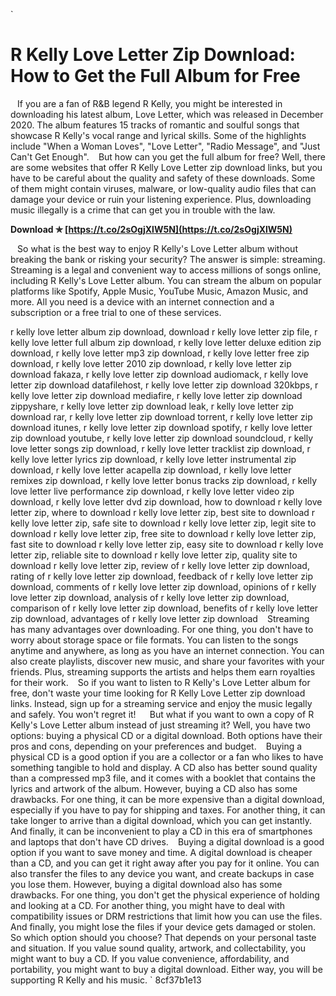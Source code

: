 
 `
# R Kelly Love Letter Zip Download: How to Get the Full Album for Free
` `
If you are a fan of R&B legend R Kelly, you might be interested in downloading his latest album, Love Letter, which was released in December 2020. The album features 15 tracks of romantic and soulful songs that showcase R Kelly's vocal range and lyrical skills. Some of the highlights include "When a Woman Loves", "Love Letter", "Radio Message", and "Just Can't Get Enough".
` `
But how can you get the full album for free? Well, there are some websites that offer R Kelly Love Letter zip download links, but you have to be careful about the quality and safety of these downloads. Some of them might contain viruses, malware, or low-quality audio files that can damage your device or ruin your listening experience. Plus, downloading music illegally is a crime that can get you in trouble with the law.
 
**Download ✯ [https://t.co/2sOgjXlW5N](https://t.co/2sOgjXlW5N)**


` `
So what is the best way to enjoy R Kelly's Love Letter album without breaking the bank or risking your security? The answer is simple: streaming. Streaming is a legal and convenient way to access millions of songs online, including R Kelly's Love Letter album. You can stream the album on popular platforms like Spotify, Apple Music, YouTube Music, Amazon Music, and more. All you need is a device with an internet connection and a subscription or a free trial to one of these services.
 
r kelly love letter album zip download,  download r kelly love letter zip file,  r kelly love letter full album zip download,  r kelly love letter deluxe edition zip download,  r kelly love letter mp3 zip download,  r kelly love letter free zip download,  r kelly love letter 2010 zip download,  r kelly love letter zip download fakaza,  r kelly love letter zip download audiomack,  r kelly love letter zip download datafilehost,  r kelly love letter zip download 320kbps,  r kelly love letter zip download mediafire,  r kelly love letter zip download zippyshare,  r kelly love letter zip download leak,  r kelly love letter zip download rar,  r kelly love letter zip download torrent,  r kelly love letter zip download itunes,  r kelly love letter zip download spotify,  r kelly love letter zip download youtube,  r kelly love letter zip download soundcloud,  r kelly love letter songs zip download,  r kelly love letter tracklist zip download,  r kelly love letter lyrics zip download,  r kelly love letter instrumental zip download,  r kelly love letter acapella zip download,  r kelly love letter remixes zip download,  r kelly love letter bonus tracks zip download,  r kelly love letter live performance zip download,  r kelly love letter video zip download,  r kelly love letter dvd zip download,  how to download r kelly love letter zip,  where to download r kelly love letter zip,  best site to download r kelly love letter zip,  safe site to download r kelly love letter zip,  legit site to download r kelly love letter zip,  free site to download r kelly love letter zip,  fast site to download r kelly love letter zip,  easy site to download r kelly love letter zip,  reliable site to download r kelly love letter zip,  quality site to download r kelly love letter zip,  review of r kelly love letter zip download,  rating of r kelly love letter zip download,  feedback of r kelly love letter zip download,  comments of r kelly love letter zip download,  opinions of r kelly love letter zip download,  analysis of r kelly love letter zip download,  comparison of r kelly love letter zip download,  benefits of r kelly love letter zip download,  advantages of r kelly love letter zip download
` `
Streaming has many advantages over downloading. For one thing, you don't have to worry about storage space or file formats. You can listen to the songs anytime and anywhere, as long as you have an internet connection. You can also create playlists, discover new music, and share your favorites with your friends. Plus, streaming supports the artists and helps them earn royalties for their work.
` `
So if you want to listen to R Kelly's Love Letter album for free, don't waste your time looking for R Kelly Love Letter zip download links. Instead, sign up for a streaming service and enjoy the music legally and safely. You won't regret it!
`  `
But what if you want to own a copy of R Kelly's Love Letter album instead of just streaming it? Well, you have two options: buying a physical CD or a digital download. Both options have their pros and cons, depending on your preferences and budget.
` `
Buying a physical CD is a good option if you are a collector or a fan who likes to have something tangible to hold and display. A CD also has better sound quality than a compressed mp3 file, and it comes with a booklet that contains the lyrics and artwork of the album. However, buying a CD also has some drawbacks. For one thing, it can be more expensive than a digital download, especially if you have to pay for shipping and taxes. For another thing, it can take longer to arrive than a digital download, which you can get instantly. And finally, it can be inconvenient to play a CD in this era of smartphones and laptops that don't have CD drives.
` `
Buying a digital download is a good option if you want to save money and time. A digital download is cheaper than a CD, and you can get it right away after you pay for it online. You can also transfer the files to any device you want, and create backups in case you lose them. However, buying a digital download also has some drawbacks. For one thing, you don't get the physical experience of holding and looking at a CD. For another thing, you might have to deal with compatibility issues or DRM restrictions that limit how you can use the files. And finally, you might lose the files if your device gets damaged or stolen.
` `
So which option should you choose? That depends on your personal taste and situation. If you value sound quality, artwork, and collectability, you might want to buy a CD. If you value convenience, affordability, and portability, you might want to buy a digital download. Either way, you will be supporting R Kelly and his music.
` 8cf37b1e13
 
